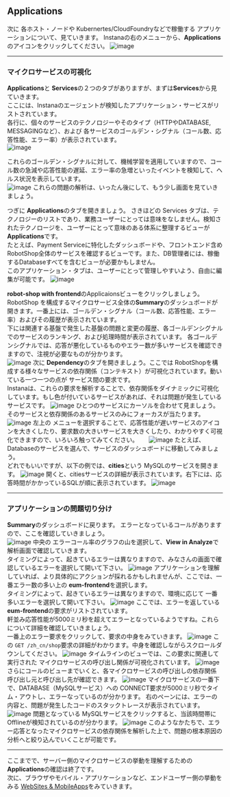 ## Applications

次に 各ホスト・ノードや Kubernertes/CloudFoundryなどで稼働する アプリケーションについて、見ていきます。
Instanaの右のメニューから、**Applications**のアイコンをクリックしてください。
![image](https://user-images.githubusercontent.com/22209835/114327991-3efac480-9b76-11eb-98a9-5bd536f758ac.png)

---
### マイクロサービスの可視化

**Applications**と **Services**の２つのタブがありますが、まずは**Services**から見ていきます。  
ここには、Instanaのエージェントが検知したアプリケーション・サービスがリストされています。  
各行に、個々のサービスのテクノロジーやそのタイプ（HTTPやDATABASE, MESSAGINGなど）、および 各サービスのゴールデン・シグナル（コール数、応答性能、エラー率）が表示されています。  
![image](https://user-images.githubusercontent.com/22209835/114327943-1672ca80-9b76-11eb-8d12-07546767428d.png)

これらのゴールデン・シグナルに対して、機械学習を適用していますので、コール数の急減や応答性能の遅延、エラー率の急増といったイベントを検知して、ヘルス状況を表示しています。  
![image](https://user-images.githubusercontent.com/22209835/114327953-212d5f80-9b76-11eb-95d0-15725d6e37d0.png)
これらの問題の解析は、いったん後にして、もう少し画面を見ていきましょう。

つぎに **Applications**のタブを開きましょう。
さきほどの Services タブは、テクノロジーのリストであり、業務ユーザーにとっては意味をなしません。検知されたテクノロージを、ユーザーにとって意味のある体系に整理するビューが**Applications**です。  
たとえば、Payment Serviceに特化したダッシュボードや、フロントエンド含めRobotShop全体のサービスを確認するビューです。また、DB管理者には、稼働するDatabaseすべてを含むビューが必要かもしません。  
このアプリケーション・タブは、ユーザーにとって管理しやすいよう、自由に編集が可能です。
![image](https://user-images.githubusercontent.com/22209835/114328104-8d0fc800-9b76-11eb-8d67-ee44778b3a52.png)

**robot-shop with frontend**のApplicaionsビューをクリックしましょう。  
RobotShop を構成するマイクロサービス全体の**Summary**のダッシュボードが開きます。一番上には、ゴールデン・シグナル（コール数、応答性能、エラー率）およびその履歴が表示されています。  
下には関連する基盤で発生した基盤の問題と変更の履歴、各ゴールデンシグナルでのサービスのランキング、および処理時間が表示されています。
各ゴールデンシグナルでは、応答が悪化しているものやエラー数が多いサービスを確認できますので、注視が必要なものが分かります。  
![image](https://user-images.githubusercontent.com/22209835/114328371-58e8d700-9b77-11eb-8f87-efd864dd792c.png)
次に **Dependency**のタブを開きましょう。ここでは RobotShopを構成する様々なサービスの依存関係（コンテキスト）が可視化されています。動いている一つ一つの点が サービス間の要求です。  
Instanaは、これらの要求を解析することで、依存関係をダイナミックに可視化しています。もし色が付いているサービスがあれば、それは問題が発生しているサービスです。
![image](https://user-images.githubusercontent.com/22209835/114328391-74ec7880-9b77-11eb-931e-dafc0529b079.png)
ひとつのサービスにカーソルを合わせて見ましょう。そのサービスと依存関係のあるサービスのみにフォーカスが当たります。
![image](https://user-images.githubusercontent.com/22209835/114328413-83d32b00-9b77-11eb-82cf-ceed09b80092.png)
左上の メニューを選択することで、応答性能が遅いサービスのアイコンを大きくしたり、要求数の大きいサービスを大きくしたり、わかりやすく可視化できますので、いろいろ触ってみてください。　　
![image](https://user-images.githubusercontent.com/22209835/114328451-a49b8080-9b77-11eb-8b8e-ee7c427bbd11.png)
たとえば、Databaseのサービスを選んで、サービスのダッシュボードに移動してみましょう。  
どれでもいいですが、以下の例では、**cities**という MySQLのサービスを開きます。
![image](https://user-images.githubusercontent.com/22209835/114330307-62c10900-9b7c-11eb-846f-d84a3547b5a9.png)
開くと、citiesサービスの詳細が表示されています。右下には、応答時間がかかっているSQLが順に表示されています。
![image](https://user-images.githubusercontent.com/22209835/114330341-73717f00-9b7c-11eb-981b-2dacf702c549.png)
 
---
### アプリケーションの問題切り分け

**Summary**のダッシュボードに戻ります。
エラーとなっているコールがありますので、ここを確認していきましょう。  
![image](https://user-images.githubusercontent.com/22209835/114329793-3e186180-9b7b-11eb-9dd4-cd363cd1ee1a.png)
中央の エラーコール率のグラフの山を選択して、**View in Analyze**で解析画面で確認していきます。  
タイミングによって、起きているエラーは異なりますので、みなさんの画面で確認しているエラーを選択して開いて下さい。
![image](https://user-images.githubusercontent.com/22209835/114329771-2e008200-9b7b-11eb-8da1-58dab02b41c3.png)
アプリケーションを理解していれば、より具体的にアクションが採れるかもしれませんが、ここでは、一番エラー数の多い上の **eum-frontend**を選択します。  
タイミングによって、起きているエラーは異なりますので、環境に応じて 一番多いエラーを選択して開いて下さい。
![image](https://user-images.githubusercontent.com/22209835/114329840-5c7e5d00-9b7b-11eb-9926-f7f1f0cc29c1.png)
ここでは、エラーを返している **eum-frontend**の要求がリストされています。  
軒並み応答性能が5000ミリ秒を超えてエラーとなっているようですね。これらについて詳細を確認していきましょう。  
一番上のエラー要求をクリックして、要求の中身をみていきます。
![image](https://user-images.githubusercontent.com/22209835/114329872-699b4c00-9b7b-11eb-9e26-f49bb8836b59.png)
この `GET /zh_cn/shop`要求の詳細がわかります。中身を確認しながらスクロールダウンしてください。
![image](https://user-images.githubusercontent.com/22209835/114329913-7c158580-9b7b-11eb-8843-5767842cbb98.png)
タイムラインのビューでは、この要求に関連して実行された マイクロサービスの呼び出し関係が可視化されています。
![image](https://user-images.githubusercontent.com/22209835/114329938-8e8fbf00-9b7b-11eb-82b4-b0b2e79366ce.png)
さらにコールのビューまでいくと、各マイクロサービスの呼び出しの依存関係 呼び出し元と呼び出し先が確認できます。
![image](https://user-images.githubusercontent.com/22209835/114329959-a0716200-9b7b-11eb-8eaa-bd8b8fe06ecf.png)
マイクロサービスの一番下で、DATABASE（MySQLサービス）への CONNECT要求が5000ミリ秒でタイム・アウトし、エラーなっているのが分かります。
右のペーンには、エラーの内容と、問題が発生したコードのスタックトレースが表示されています。
![image](https://user-images.githubusercontent.com/22209835/114329998-b2eb9b80-9b7b-11eb-9412-ecda686ca624.png)
問題となっている MySQLサービスをクリックすると、当該時間帯に Offlineが検知されているのが分かります。
![image](https://user-images.githubusercontent.com/22209835/114330035-c8f95c00-9b7b-11eb-9618-9da6e087cea4.png)
このようなかたちで、エラー応答となったマイクロサービスの依存関係を解析した上で、問題の根本原因の分析へと絞り込んでいくことが可能です。

---
ここまでで、サーバー側のマイクロサービスの挙動を理解するための**Applications**の確認は終了です。  
次に、ブラウザやモバイル・アプリケーションなど、エンドユーザー側の挙動をみる [WebSites & MobileApps](https://github.com/ICpTrial/InstanaSandbox/blob/main/WebSites%26Mobile)をみていきます。
